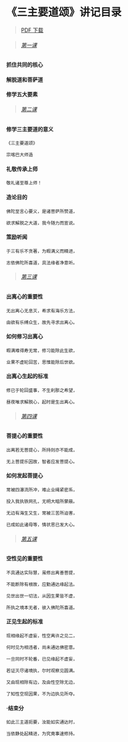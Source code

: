 # 《三主要道颂》讲记目录

> [PDF 下载](/pdf/《三主要道颂》讲记.pdf)

> ###### [第一课](./explain#1)

#### 抓住共同的核心

#### 解脱道和菩萨道

#### 修学五大要素

> ###### [第二课](./explain#2)

#### 修学三主要道的意义

`《三主要道颂》`

`宗喀巴大师造`

#### 礼敬传承上师

`敬礼诸至尊上师！`

#### 造论目的

`佛陀至言心要义，是诸菩萨所赞道，`

`欲求解脱之大道，我今随力而宣说。`

#### 策励听闻

`于三有乐不贪著，为暇满义而精进，`

`志依佛陀所喜道，具法缘者净意听。`

> ###### [第三课](./explain#3)

#### 出离心的重要性

`无出离心无息灭，希求有海乐方法，`

`由欲有乐缚众生，故先寻求出离心。`

#### 如何修习出离心

`暇满难得寿无常，修习能除此生欲，`

`业果不虚轮回苦，思惟能除后世欲。`

#### 出离心生起的标准

`修已于轮回盛事，不生刹那之希望，`

`昼夜唯求解脱心，起时是生出离心。`

> ###### [第四课](./explain#4)

#### 菩提心的重要性

`出离若无菩提心，所持则亦不能成，`

`无上菩提乐因故，智者应发菩提心。`

#### 如何发起菩提心

`常被四瀑流所冲，难止业绳紧密系，`

`投入我执铁网孔，无明大暗所蒙蔽。`

`无边有海生又生，常被三苦所迫害，`

`已成如此诸母等，情状思已发大心。`

> ###### [第五课](./explain#5)

#### 空性见的重要性

`不具通达实际慧，虽修出离善菩提，`

`不能断除有根故，应勤通达缘起法。`

`见世出世一切法，从因生果皆不虚，`

`所执之境本无者，彼入佛陀所喜道。`

#### 正见生起的标准

`现相缘起不虚妄，性空离许之见二，`

`何时见为相违者，尚未通达佛密意。`

`一旦同时不轮番，已见缘起不虚妄，`

`若证灭尽诸境执，尔时观察见圆满。`

`又由现相除有边，及由性空除无边，`

`了知性空现因果，不为边执见所夺。`

#### ·结束分

`如此三主道扼要，汝能如实通达时，`

`当依静处起精进，为究竟事速修持。`
